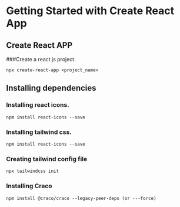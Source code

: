 # Getting Started with Create React App

## Create React APP
###Create a react js project.
```
npx create-react-app <project_name>
```
## Installing dependencies
### Installing react icons.
```
npm install react-icons --save
```

### Installing tailwind css.
```
npm install react-icons --save
```

### Creating tailwind config file
```
npx tailwindcss init
```
### Installing Craco
```
npm install @craco/craco --legacy-peer-deps (or ---force)
```
